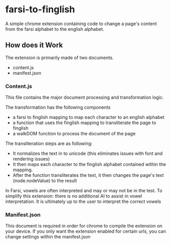 # farsi-to-finglish
A simple chrome extension containing code to change a page's content from the farsi alphabet to the english alphabet.

## How does it Work
The extension is primarily made of two documents. 
- content.js
- manifest.json

### Content.js
This file contains the major document processing and transformation logic.

The transformation has the following components
- a farsi to finglish mapping to map each character to an english alphabet
- a function that uses the finglish mapping to transliterate the page to finglish
- a walkDOM function to process the document of the page

The transliteration steps are as following:
- It normalizes the text in to unicode (this eliminates issues with font and rendering issues)
-  It then maps each character to the finglish alphabet contained within the mapping.
-  After the function transliterates the text, it then changes the page's text (node.nodeValue) to the result


In Farsi, vowels are often interpreted and may or may not be in the test. To simplify this extension: there is no additional AI to assist in vowel interpretation. It is ultimately up to the user to interpret the correct vowels

### Manifest.json
This document is required in order for chrome to compile the extension on your device. If you only want the extension enabled for certain urls, you can change settings within the manifest.json



